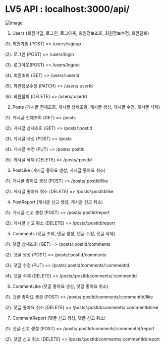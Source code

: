 # LV5 API  : localhost:3000/api/

![image](https://github.com/sangwoorhie/LV5/assets/131964697/b93c14e8-3ace-4174-87f0-1250f96c0712)

1. Users (회원가입, 로그인, 로그아웃, 회원정보조회, 회원정보수정, 회원탈퇴)

(1). 회원가임 (POST) => /users/signup

(2). 로그인 (POST) => /users/login 

(3). 로그아웃(POST) => /users/logout

(4). 회원조회 (GET) => /users/:userId

(5). 회원정보수정 (PATCH) => /users/:userId

(6). 회원탈퇴 (DELETE) => /users/:userId




2. Posts (게시글 전체조회, 게시글 상세조회, 게시글 생성, 게시글 수정, 게시글 삭제)

(1). 게시글 전체조회 (GET) => /posts

(2). 게시글 상세조회 (GET) => /posts/:postId

(3). 게시글 생성 (POST) => /posts

(4). 게시글 수정 (PUT) => /posts/:postId

(5). 게시글 삭제 (DELETE) => /posts/:postId




3. PostLike (게시글 좋아요 생성, 게시글 좋아요 취소)

(1). 게시글 좋아요 생성 (POST) => /posts/:postId/like

(2). 게시글 좋아요 취소 (DELETE) => /posts/:postId/like




4. PostReport (게시글 신고 생성, 게시글 신고 취소)

(1). 게시글 신고 생성 (POST) => /posts/:postId/report

(2). 게시글 신고 취소 (DELETE) => /posts/:postId/report
 



5. Comments (댓글 조회, 댓글 생성, 댓글 수정, 댓글 삭제)

(1). 댓글 상세조회 (GET) => /posts/:postId/comments

(2). 댓글 생성 (POST) => /posts/:postId/comments

(3). 댓글 수정 (PUT) => /posts/:postId/comments/:commentId

(4). 댓글 삭제 (DELETE) => /posts/:postId/comments/:commentId




6. CommentLike (댓글 좋아요 생성, 댓글 좋아요 취소)

(1). 댓글 좋아요 생성 (POST) => /posts/:postId/comments/:commentId/like 

(2). 댓글 좋아요 취소 (DELETE) => /posts/:postId/comments/:commentId/like 




7. CommentReport (댓글 신고 생성, 댓글 신고 취소)

(1). 댓글 신고 생성 (POST) => /posts/:postId/comments/:commentId/report

(2). 댓글 신고 취소 (DELETE) => /posts/:postId/comments/:commentId/report



